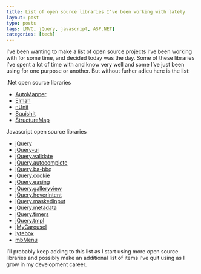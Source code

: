 ```yaml
---
title: List of open source libraries I’ve been working with lately
layout: post
type: posts
tags: [MVC, jQuery, javascript, ASP.NET]
categories: [tech]
---
```


I’ve been wanting to make a list of open source projects I’ve been working with for some time, and decided today was the day.  Some of these libraries I’ve spent a lot of time with and know very well and some I’ve just been using for one purpose or another.  But without furher adieu here is the list:

.Net open source libraries
+ [AutoMapper](http://automapper.codeplex.com/)
+ [Elmah](https://code.google.com/p/elmah/)
+ [nUnit](http://www.nunit.org/)
+ [SquishIt](http://www.codethinked.com/SquishIt-The-Friendly-ASPNET-JavaScript-and-CSS-Squisher)
+ [StructureMap](http://docs.structuremap.net/)

Javascript open source libraries
+ [jQuery](http://jquery.com/)
+ [jQuery-ui](http://jqueryui.com/)
+ [jQuery.validate](http://learn.jquery.com/Plugins/validation)
+ [jQuery.autocomplete](http://jqueryui.com/autocomplete/)
+ [jQuery.ba-bbq](http://benalman.com/projects/jquery-bbq-plugin/)
+ [jQuery.cookie](http://archive.plugins.jquery.com/project/Cookie)
+ [jQuery.easing](http://archive.plugins.jquery.com/project/Easing)
+ [jQuery.galleryview](http://archive.plugins.jquery.com/project/galleryview)
+ [jQuery.hoverIntent](http://archive.plugins.jquery.com/project/hoverIntent)
+ [jQuery.maskedinput](http://archive.plugins.jquery.com/project/maskedinput)
+ [jQuery.metadata](http://archive.plugins.jquery.com/project/metadata)
+ [jQuery.timers](http://archive.plugins.jquery.com/project/timers)
+ [jQuery.tmpl](http://api.jquery.com/tmpl/)
+ [jMyCarousel](http://archive.plugins.jquery.com/project/jMyCarousel)
+ [lytebox](http://dolem.com/lytebox/)
+ [mbMenu](http://archive.plugins.jquery.com/project/mbMenu)

I’ll probably keep adding to this list as I start using more open source libraries and possibly make an additional list of items I’ve quit using as I grow in my development career.